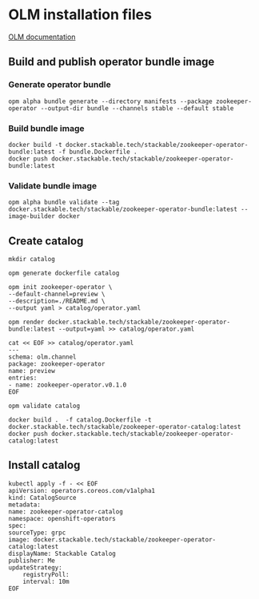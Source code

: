 # OLM installation files

[OLM documentation](https://olm.operatorframework.io/docs/tasks/)

## Build and publish operator bundle image

### Generate operator bundle

    opm alpha bundle generate --directory manifests --package zookeeper-operator --output-dir bundle --channels stable --default stable

### Build bundle image

    docker build -t docker.stackable.tech/stackable/zookeeper-operator-bundle:latest -f bundle.Dockerfile .
    docker push docker.stackable.tech/stackable/zookeeper-operator-bundle:latest

### Validate bundle image

    opm alpha bundle validate --tag docker.stackable.tech/stackable/zookeeper-operator-bundle:latest --image-builder docker

## Create catalog

    mkdir catalog

    opm generate dockerfile catalog

    opm init zookeeper-operator \
    --default-channel=preview \
    --description=./README.md \
    --output yaml > catalog/operator.yaml

    opm render docker.stackable.tech/stackable/zookeeper-operator-bundle:latest --output=yaml >> catalog/operator.yaml

    cat << EOF >> catalog/operator.yaml
    ---
    schema: olm.channel
    package: zookeeper-operator
    name: preview
    entries:
    - name: zookeeper-operator.v0.1.0
    EOF

    opm validate catalog

    docker build .  -f catalog.Dockerfile -t docker.stackable.tech/stackable/zookeeper-operator-catalog:latest
    docker push docker.stackable.tech/stackable/zookeeper-operator-catalog:latest

## Install catalog

    kubectl apply -f - << EOF
    apiVersion: operators.coreos.com/v1alpha1
    kind: CatalogSource
    metadata:
    name: zookeeper-operator-catalog
    namespace: openshift-operators
    spec:
    sourceType: grpc
    image: docker.stackable.tech/stackable/zookeeper-operator-catalog:latest
    displayName: Stackable Catalog
    publisher: Me
    updateStrategy:
        registryPoll:
        interval: 10m
    EOF
